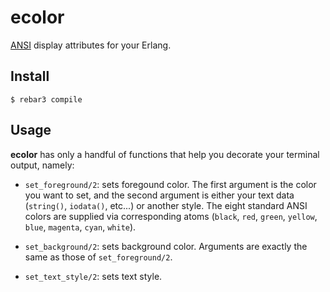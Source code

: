 ecolor
=====

[ANSI](https://en.wikipedia.org/wiki/ANSI_escape_code#SGR) display attributes
for your Erlang.

Install
-------

    $ rebar3 compile

Usage
-----

**ecolor** has only a handful of functions that help you decorate your
terminal output, namely:

- `set_foreground/2`: sets foregound color. The first argument is the color
   you want to set, and the second argument is either your text data
   (`string()`, `iodata()`, etc...) or another style. The eight standard
   ANSI colors are supplied via corresponding atoms (`black`, `red`, `green`,
   `yellow`, `blue`, `magenta`, `cyan`, `white`).

- `set_background/2`: sets background color. Arguments are exactly the same
  as those of `set_foreground/2`.

- `set_text_style/2`: sets text style.